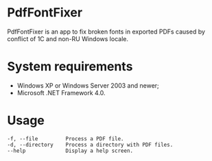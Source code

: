 # PdfFontFixer
PdfFontFixer is an app to fix broken fonts in exported PDFs caused by conflict of 1C and non-RU Windows locale.

# System requirements
- Windows XP or Windows Server 2003 and newer;
- Microsoft .NET Framework 4.0.

# Usage
```
-f, --file         Process a PDF file.
-d, --directory    Process a directory with PDF files.
--help             Display a help screen.
```
